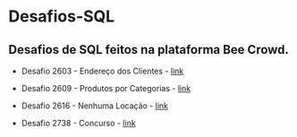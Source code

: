 # Desafios-SQL

## Desafios de SQL feitos na plataforma Bee Crowd. 

* Desafio 2603 - Endereço dos Clientes - [link](https://github.com/willoliveira1/Desafios-SQL/blob/main/Desafio%202603%20-%20Endereço%20dos%20Clientes)

* Desafio 2609 - Produtos por Categorias - [link](https://github.com/willoliveira1/Desafios-SQL/blob/main/Desafio%202609%20-%20Produtos%20por%20Categorias)

* Desafio 2616 - Nenhuma Locação - [link](https://github.com/willoliveira1/Desafios-SQL/blob/main/Desafio%20%202616%20-%20Nenhuma%20Locação)

* Desafio 2738 - Concurso - [link](https://github.com/willoliveira1/Desafios-SQL/blob/main/Desafio%202738%20-%20Concurso)
